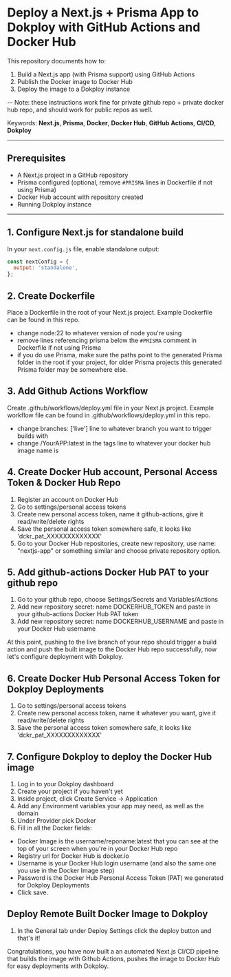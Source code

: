 # Deploy a Next.js + Prisma App to Dokploy with GitHub Actions and Docker Hub

This repository documents how to:

1. Build a Next.js app (with Prisma support) using GitHub Actions
2. Publish the Docker image to Docker Hub
3. Deploy the image to a Dokploy instance

-- Note: these instructions work fine for private github repo + private docker hub repo, and should work for public repos as well.

Keywords: **Next.js**, **Prisma**, **Docker**, **Docker Hub**, **GitHub Actions**, **CI/CD**, **Dokploy**

---

## Prerequisites

- A Next.js project in a GitHub repository
- Prisma configured (optional, remove `#PRISMA` lines in Dockerfile if not using Prisma)
- Docker Hub account with repository created
- Running Dokploy instance

---

## 1. Configure Next.js for standalone build

In your `next.config.js` file, enable standalone output:

```js
const nextConfig = {
  output: 'standalone',
};
```

## 2. Create Dockerfile

Place a Dockerfile in the root of your Next.js project. Example Dockerfile can be found in this repo.

- change node:22 to whatever version of node you're using
- remove lines referencing prisma below the `#PRISMA` comment in Dockerfile if not using Prisma
- if you do use Prisma, make sure the paths point to the generated Prisma folder in the root if your project, for older Prisma projects this generated Prisma folder may be somewhere else.

## 3. Add Github Actions Workflow

Create .github/workflows/deploy.yml file in your Next.js project. Example workflow file can be found in .github/workflows/deploy.yml in this repo.

- change branches: ['live'] line to whatever branch you want to trigger builds with
- change /YourAPP:latest in the tags line to whatever your docker hub image name is

## 4. Create Docker Hub account, Personal Access Token & Docker Hub Repo

1. Register an account on Docker Hub
2. Go to settings/personal access tokens
3. Create new personal access token, name it github-actions, give it read/write/delete rights
4. Save the personal access token somewhere safe, it looks like 'dckr_pat_XXXXXXXXXXXXX'
5. Go to your Docker Hub repositories, create new repository, use name: "nextjs-app" or something similar and choose private repository option.

## 5. Add github-actions Docker Hub PAT to your github repo

1. Go to your github repo, choose Settings/Secrets and Variables/Actions
2. Add new repository secret: name DOCKERHUB_TOKEN and paste in your github-actions Docker Hub PAT token
3. Add new repository secret: name DOCKERHUB_USERNAME and paste in your Docker Hub username

At this point, pushing to the live branch of your repo should trigger a build action and push the built image to the Docker Hub repo successfully, now let's configure deployment with Dokploy.

## 6. Create Docker Hub Personal Access Token for Dokploy Deployments

1. Go to settings/personal access tokens
2. Create new personal access token, name it whatever you want, give it read/write/delete rights
3. Save the personal access token somewhere safe, it looks like 'dckr_pat_XXXXXXXXXXXXX'

## 7. Configure Dokploy to deploy the Docker Hub image

1. Log in to your Dokploy dashboard
2. Create your project if you haven't yet
3. Inside project, click Create Service -> Application
4. Add any Environment variables your app may need, as well as the domain
5. Under Provider pick Docker
6. Fill in all the Docker fields:

- Docker Image is the username/reponame:latest that you can see at the top of your screen when you're in your Docker Hub repo
- Registry url for Docker Hub is docker.io
- Username is your Docker Hub login username (and also the same one you use in the Docker Image step)
- Password is the Docker Hub Personal Access Token (PAT) we generated for Dokploy Deployments
- Click save.

## Deploy Remote Built Docker Image to Dokploy

1. In the General tab under Deploy Settings click the deploy button and that's it!

Congratulations, you have now built a an automated Next.js CI/CD pipeline that builds the image with Github Actions, pushes the image to Docker Hub for easy deployments with Dokploy.
